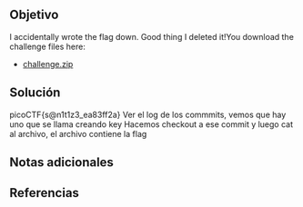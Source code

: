 ## Objetivo
I accidentally wrote the flag down. Good thing I deleted it!You download the challenge files here:

- [challenge.zip](https://artifacts.picoctf.net/c_titan/136/challenge.zip)
## Solución
picoCTF{s@n1t1z3_ea83ff2a}
Ver el log de los commmits, vemos que hay uno que se llama creando key
Hacemos checkout a ese commit y luego cat al archivo, el archivo contiene la flag

## Notas adicionales

## Referencias



